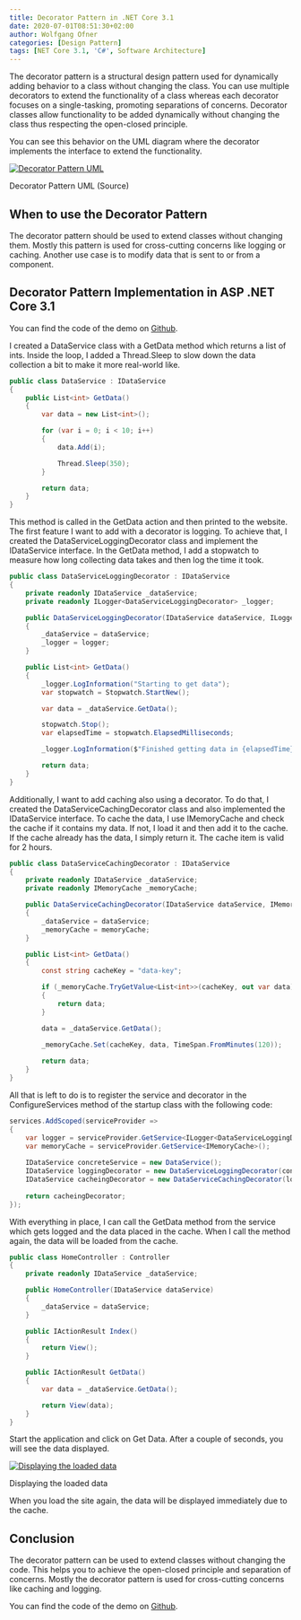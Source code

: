 ```yaml
---
title: Decorator Pattern in .NET Core 3.1
date: 2020-07-01T08:51:30+02:00
author: Wolfgang Ofner
categories: [Design Pattern]
tags: [NET Core 3.1, 'C#', Software Architecture]
---
```

The decorator pattern is a structural design pattern used for dynamically adding behavior to a class without changing the class. You can use multiple decorators to extend the functionality of a class whereas each decorator focuses on a single-tasking, promoting separations of concerns. Decorator classes allow functionality to be added dynamically without changing the class thus respecting the open-closed principle.

You can see this behavior on the UML diagram where the decorator implements the interface to extend the functionality.

<div class="col-12 col-sm-10 aligncenter">
  <a href="/assets/img/posts/2020/06/Decorator-Pattern-UML.jpg"><img loading="lazy" src="/assets/img/posts/2020/06/Decorator-Pattern-UML.jpg" alt="Decorator Pattern UML" /></a>
  
  <p>
    Decorator Pattern UML (Source)
  </p>
</div>

## When to use the Decorator Pattern

The decorator pattern should be used to extend classes without changing them. Mostly this pattern is used for cross-cutting concerns like logging or caching. Another use case is to modify data that is sent to or from a component.

## Decorator Pattern Implementation in ASP .NET Core 3.1

You can find the code of the demo on <a href="https://github.com/WolfgangOfner/.NetCore-DecoratorPattern" target="_blank" rel="noopener noreferrer">Github</a>.

I created a DataService class with a GetData method which returns a list of ints. Inside the loop, I added a Thread.Sleep to slow down the data collection a bit to make it more real-world like.

```csharp  
public class DataService : IDataService
{
    public List<int> GetData()
    {
        var data = new List<int>();

        for (var i = 0; i < 10; i++)
        {
            data.Add(i);

            Thread.Sleep(350);
        }

        return data;
    }
}  
```

This method is called in the GetData action and then printed to the website. The first feature I want to add with a decorator is logging. To achieve that, I created the DataServiceLoggingDecorator class and implement the IDataService interface. In the GetData method, I add a stopwatch to measure how long collecting data takes and then log the time it took.

```csharp  
public class DataServiceLoggingDecorator : IDataService
{
    private readonly IDataService _dataService;
    private readonly ILogger<DataServiceLoggingDecorator> _logger;

    public DataServiceLoggingDecorator(IDataService dataService, ILogger<DataServiceLoggingDecorator> logger)
    {
        _dataService = dataService;
        _logger = logger;
    }

    public List<int> GetData()
    {
        _logger.LogInformation("Starting to get data");
        var stopwatch = Stopwatch.StartNew();

        var data = _dataService.GetData();

        stopwatch.Stop();
        var elapsedTime = stopwatch.ElapsedMilliseconds;

        _logger.LogInformation($"Finished getting data in {elapsedTime} milliseconds");

        return data;
    }
}  
```

Additionally, I want to add caching also using a decorator. To do that, I created the DataServiceCachingDecorator class and also implemented the IDataService interface. To cache the data, I use IMemoryCache and check the cache if it contains my data. If not, I load it and then add it to the cache. If the cache already has the data, I simply return it. The cache item is valid for 2 hours.

```csharp  
public class DataServiceCachingDecorator : IDataService
{
    private readonly IDataService _dataService;
    private readonly IMemoryCache _memoryCache;

    public DataServiceCachingDecorator(IDataService dataService, IMemoryCache memoryCache)
    {
        _dataService = dataService;
        _memoryCache = memoryCache;
    }

    public List<int> GetData()
    {
        const string cacheKey = "data-key";

        if (_memoryCache.TryGetValue<List<int>>(cacheKey, out var data))
        {
            return data;
        }

        data = _dataService.GetData();
        
        _memoryCache.Set(cacheKey, data, TimeSpan.FromMinutes(120));

        return data;
    }
}  
```

All that is left to do is to register the service and decorator in the ConfigureServices method of the startup class with the following code:

```csharp  
services.AddScoped(serviceProvider =>  
{  
    var logger = serviceProvider.GetService<ILogger<DataServiceLoggingDecorator>>();  
    var memoryCache = serviceProvider.GetService<IMemoryCache>();
    
    IDataService concreteService = new DataService();  
    IDataService loggingDecorator = new DataServiceLoggingDecorator(concreteService, logger);  
    IDataService cacheingDecorator = new DataServiceCachingDecorator(loggingDecorator, memoryCache);
    
    return cacheingDecorator;  
});  
```

With everything in place, I can call the GetData method from the service which gets logged and the data placed in the cache. When I call the method again, the data will be loaded from the cache.

```csharp  
public class HomeController : Controller
{
    private readonly IDataService _dataService;    

    public HomeController(IDataService dataService)
    {
        _dataService = dataService;
    }

    public IActionResult Index()
    {
        return View();
    }

    public IActionResult GetData()
    {
        var data = _dataService.GetData();

        return View(data);
    }
}	  
```

Start the application and click on Get Data. After a couple of seconds, you will see the data displayed.

<div class="col-12 col-sm-10 aligncenter">
  <a href="/assets/img/posts/2020/06/Displaying-the-loaded-data.jpg"><img loading="lazy" src="/assets/img/posts/2020/06/Displaying-the-loaded-data.jpg" alt="Displaying the loaded data" /></a>
  
  <p>
    Displaying the loaded data
  </p>
</div>

When you load the site again, the data will be displayed immediately due to the cache.

## Conclusion

The decorator pattern can be used to extend classes without changing the code. This helps you to achieve the open-closed principle and separation of concerns. Mostly the decorator pattern is used for cross-cutting concerns like caching and logging.

You can find the code of the demo on <a href="https://github.com/WolfgangOfner/.NetCore-DecoratorPattern" target="_blank" rel="noopener noreferrer">Github</a>.